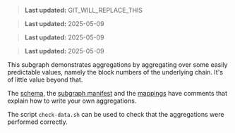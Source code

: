 > **Last updated:** GIT_WILL_REPLACE_THIS

> **Last updated:** 2025-05-09

> **Last updated:** 2025-05-09

> **Last updated:** 2025-05-09

This subgraph demonstrates aggregations by aggregating over some easily predictable values, namely
the block numbers of the underlying chain. It's of little value beyond that.

The [schema](./schema.graphql), the [subgraph manifest](./subgraph.yaml) and the
[mappings](./src/mappings/blocks.ts) have comments that explain how to write your own aggregations.

The script `check-data.sh` can be used to check that the aggregations were performed correctly.
